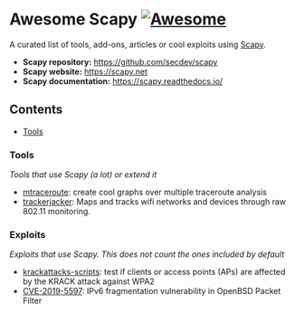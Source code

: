 # Awesome Scapy [![Awesome](https://awesome.re/badge.svg)](https://awesome.re)

A curated list of tools, add-ons, articles or cool exploits using [Scapy](https://scapy.net).

- **Scapy repository:** https://github.com/secdev/scapy
- **Scapy website:** https://scapy.net
- **Scapy documentation:** https://scapy.readthedocs.io/

## Contents

- [Tools](#tools)

### Tools

*Tools that use Scapy (a lot) or extend it*

- [mtraceroute](https://github.com/rwhalb/mtraceroute): create cool graphs over multiple traceroute analysis
- [trackerjacker](https://github.com/calebmadrigal/trackerjacker): Maps and tracks wifi networks and devices through raw 802.11 monitoring.

### Exploits

*Exploits that use Scapy. This does not count the ones included by default*

- [krackattacks-scripts](https://github.com/vanhoefm/krackattacks-scripts): test if clients or access points (APs) are affected by the KRACK attack against WPA2
- [CVE-2019-5597](https://www.synacktiv.com/ressources/Synacktiv_OpenBSD_PacketFilter_CVE-2019-5597_ipv6_frag.pdf): IPv6 fragmentation vulnerability in OpenBSD Packet Filter
